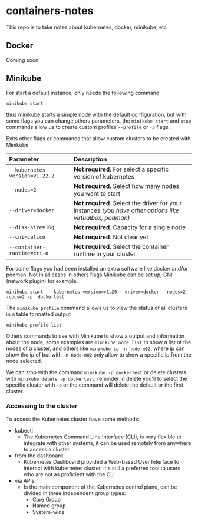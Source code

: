 # containers-notes

This repo is to take notes about kubernetes, docker, minikube, etc

## Docker

Coming soon!

## Minikube
For start a default instance, only needs the following command
```minikube
minikube start
```
thus minikube starts a simple node with the default configuration, but with some flags you can change others parameters, the `minikube start` and `stop` commands allow us to create custom profiles
`--profile` or `-p` flags.

Exits other flags or commands that allow custom clusters to be created with Minikube

| Parameter                      | Description                                                                                               |
|:-------------------------------|:----------------------------------------------------------------------------------------------------------|
| `--kubernetes-version=v1.22.2` | **Not required**. For select a specific version of kubernetes                                             |
| `--nodes=2`                    | **Not required**. Select how many nodes you want to start                                                 |
| `--driver=docker`              | **Not required**. Select the driver for your instances _(you have other options like virtualbox, podman)_ |
| `--disk-size=10g`              | **Not required**. Capacity for a single node                                                              |
| `--cni=calico`                 | **Not required**. Not clear yet                                                                           |
| `--container-runtime=cri-o`    | **Not required**. Select the container runtime in your cluster                                            |

For some flags you had been installed an extra software like docker and/or podman. Not in all cases in others flags Minikube can be set up, CNI (network plugin) for example. 
```
minikube start  --kubernetes-version=v1.20 --driver=docker --nodes=2 --cpus=2 -p  dockertest
```

The `minikube profile` command allows us to view the status of all clusters in a table formatted output
```minikube
minikube profile list
```

Others commands to use with Minikube to show a output and information about the node, some examples are `minikube node list` to show a list of the nodes of a cluster, and others like `minikube ip -n node-m02`, where ip can show the ip of but with `-n node-m02` only allow to show a specific ip from the node selected.

We can stop with the command `minikube -p dockertest` or delete clusters with `minikube delete -p dockertest`, reminder in delete you'll to select the specific cluster with `-p` or the command will delete the default or the first cluster.

### Accessing to the cluster
To access the Kubernetes cluster have some methods:

- kubectl
  - The Kubernetes Command Line Interface (CLI), is very flexible to integrate with other systems, it can be used remotely from anywhere to access a cluster
- from the dashboard
  - Kubernetes Dashboard provided a Web-based User Interface to interact with kubernetes cluster, it's still a preferred tool to users who are not as proficient with the CLI
- via APIs
  - Is the main component of the Kubernetes control plane, can be divided in three independent group types:
    - Core Group
    - Named group
    - System-wide

